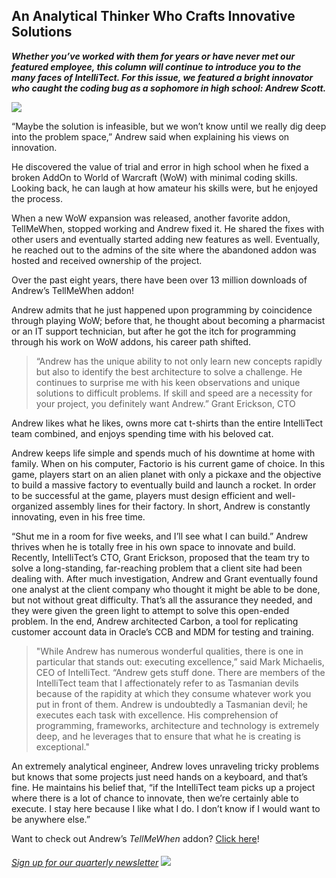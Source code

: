 

## An Analytical Thinker Who Crafts Innovative Solutions

**_Whether you’ve worked with them for years or have never met our_ _featured employee, this column will continue to introduce you to the many faces of IntelliTect. For this issue, we featured a bright innovator who caught the coding bug as a sophomore in high school: Andrew Scott._**

![](https://intellitect.com/wp-content/uploads/2017/02/Andrew-SWR.jpg)

“Maybe the solution is infeasible, but we won’t know until we really dig deep into the problem space,” Andrew said when explaining his views on innovation.

He discovered the value of trial and error in high school when he fixed a broken AddOn to World of Warcraft (WoW) with minimal coding skills. Looking back, he can laugh at how amateur his skills were, but he enjoyed the process.

When a new WoW expansion was released, another favorite addon, TellMeWhen, stopped working and Andrew fixed it. He shared the fixes with other users and eventually started adding new features as well. Eventually, he reached out to the admins of the site where the abandoned addon was hosted and received ownership of the project.

Over the past eight years, there have been over 13 million downloads of Andrew’s TellMeWhen addon!

Andrew admits that he just happened upon programming by coincidence through playing WoW; before that, he thought about becoming a pharmacist or an IT support technician, but after he got the itch for programming through his work on WoW addons, his career path shifted.

> “Andrew has the unique ability to not only learn new concepts rapidly but also to identify the best architecture to solve a challenge. He continues to surprise me with his keen observations and unique solutions to difficult problems. If skill and speed are a necessity for your project, you definitely want Andrew.” Grant Erickson, CTO



Andrew likes what he likes, owns more cat t-shirts than the entire IntelliTect team combined, and enjoys spending time with his beloved cat.

Andrew keeps life simple and spends much of his downtime at home with family. When on his computer, Factorio is his current game of choice. In this game, players start on an alien planet with only a pickaxe and the objective to build a massive factory to eventually build and launch a rocket. In order to be successful at the game, players must design efficient and well-organized assembly lines for their factory. In short, Andrew is constantly innovating, even in his free time.

“Shut me in a room for five weeks, and I’ll see what I can build.” Andrew thrives when he is totally free in his own space to innovate and build. Recently, IntelliTect’s CTO, Grant Erickson, proposed that the team try to solve a long-standing, far-reaching problem that a client site had been dealing with. After much investigation, Andrew and Grant eventually found one analyst at the client company who thought it might be able to be done, but not without great difficulty. That’s all the assurance they needed, and they were given the green light to attempt to solve this open-ended problem. In the end, Andrew architected Carbon, a tool for replicating customer account data in Oracle’s CCB and MDM for testing and training.

> "While Andrew has numerous wonderful qualities, there is one in particular that stands out: executing excellence,” said Mark Michaelis, CEO of IntelliTect. “Andrew gets stuff done. There are members of the IntelliTect team that I affectionately refer to as Tasmanian devils because of the rapidity at which they consume whatever work you put in front of them. Andrew is undoubtedly a Tasmanian devil; he executes each task with excellence. His comprehension of programming, frameworks, architecture and technology is extremely deep, and he leverages that to ensure that what he is creating is exceptional."

An extremely analytical engineer, Andrew loves unraveling tricky problems but knows that some projects just need hands on a keyboard, and that’s fine. He maintains his belief that, “if the IntelliTect team picks up a project where there is a lot of chance to innovate, then we’re certainly able to execute. I stay here because I like what I do. I don’t know if I would want to be anywhere else.”

Want to check out Andrew’s _TellMeWhen_ addon? [Click here](https://www.curseforge.com/wow/addons/tellmewhen)!

###### [Sign up for our quarterly newsletter](https://bit.ly/2Nhro9T) [![](https://intellitect.com/wp-content/uploads/2017/07/Click-here-to-sign-up-1-300x69.jpg)](https://bit.ly/2Nhro9T "Employee Spotlight: Andrew Scott")
